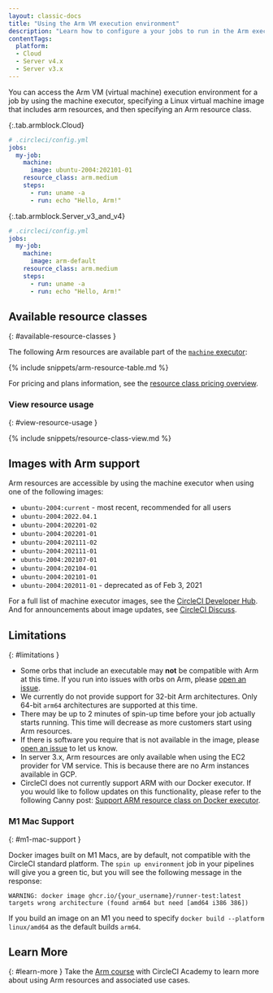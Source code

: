 ```yaml
---
layout: classic-docs
title: "Using the Arm VM execution environment"
description: "Learn how to configure a your jobs to run in the Arm execution environment."
contentTags:
  platform:
  - Cloud
  - Server v4.x
  - Server v3.x
---
```


You can access the Arm VM (virtual machine) execution environment for a job by using the machine executor, specifying a Linux virtual machine image that includes arm resources, and then specifying an Arm resource class.

{:.tab.armblock.Cloud}
```yaml
# .circleci/config.yml
jobs:
  my-job:
    machine:
      image: ubuntu-2004:202101-01
    resource_class: arm.medium
    steps:
      - run: uname -a
      - run: echo "Hello, Arm!"
```

{:.tab.armblock.Server_v3_and_v4}
```yaml
# .circleci/config.yml
jobs:
  my-job:
    machine:
      image: arm-default
    resource_class: arm.medium
    steps:
      - run: uname -a
      - run: echo "Hello, Arm!"
```

## Available resource classes
{: #available-resource-classes }

The following Arm resources are available part of the [`machine` executor]({{site.baseurl}}/configuration-reference/#machine-executor-linux):

{% include snippets/arm-resource-table.md %}

For pricing and plans information, see the [resource class pricing overview](https://circleci.com/product/features/resource-classes/).

### View resource usage
{: #view-resource-usage }

{% include snippets/resource-class-view.md %}

## Images with Arm support

Arm resources are accessible by using the machine executor when using one of the following images:

* `ubuntu-2004:current` - most recent, recommended for all users
* `ubuntu-2004:2022.04.1`
* `ubuntu-2004:202201-02`
* `ubuntu-2004:202201-01`
* `ubuntu-2004:202111-02`
* `ubuntu-2004:202111-01`
* `ubuntu-2004:202107-01`
* `ubuntu-2004:202104-01`
* `ubuntu-2004:202101-01`
* `ubuntu-2004:202011-01` - deprecated as of Feb 3, 2021

For a full list of machine executor images, see the [CircleCI Developer Hub](https://circleci.com/developer/images?imageType=machine). And for announcements about image updates, see [CircleCI Discuss](https://discuss.circleci.com/c/ecosystem/circleci-images/64).

## Limitations
{: #limitations }

* Some orbs that include an executable may **not** be compatible with Arm at
  this time. If you run into issues with orbs on Arm, please [open an
  issue](https://github.com/CircleCI-Public/arm-preview-docs/issues).
* We currently do not provide support for 32-bit Arm architectures. Only 64-bit
  `arm64` architectures are supported at this time.
* There may be up to 2 minutes of spin-up time before your job actually starts
  running. This time will decrease as more customers start using Arm resources.
* If there is software you require that is not available in the image, please
  [open an issue](https://github.com/CircleCI-Public/arm-preview-docs/issues) to
  let us know.
* In server 3.x, Arm resources are only available when using the EC2 provider
  for VM service. This is because there are no Arm instances available in GCP.
* CircleCI does not currently support ARM with our Docker executor. If you would like to follow updates on this functionality, please refer to the following Canny post: [Support ARM resource class on Docker executor](https://circleci.canny.io/cloud-feature-requests/p/support-arm-resource-class-on-docker-executor).

### M1 Mac Support
{: #m1-mac-support }

Docker images built on M1 Macs, are by default, not compatible with the CircleCI standard platform. The `spin up environment` job in your pipelines will give you a green tic, but you will see the following message in the response:

```shell
WARNING: docker image ghcr.io/{your_username}/runner-test:latest targets wrong architecture (found arm64 but need [amd64 i386 386])
```

If you build an image on an M1 you need to specify `docker build --platform linux/amd64` as the default builds `arm64`.


## Learn More
{: #learn-more }
Take the [Arm course](https://academy.circleci.com/arm-course?access_code=public-2021) with CircleCI Academy to learn more about using Arm resources and associated use cases.
